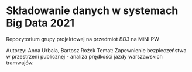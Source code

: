 # Składowanie danych w systemach Big Data 2021
Repozytorium grupy projektowej na przedmiot *BD3* na MiNI PW

Autorzy: Anna Urbala, Bartosz Rożek
Temat: Zapewnienie bezpieczeństwa w przestrzeni publicznej - analiza prędkości jazdy warszawskich tramwajów.
